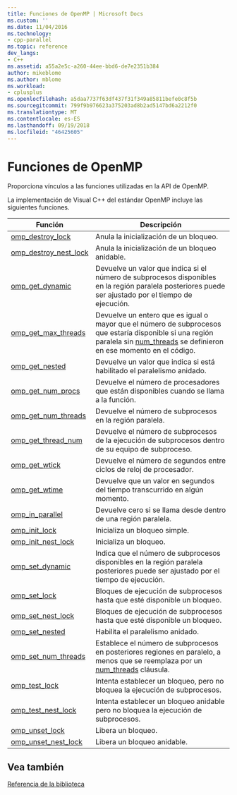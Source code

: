 ```yaml
---
title: Funciones de OpenMP | Microsoft Docs
ms.custom: ''
ms.date: 11/04/2016
ms.technology:
- cpp-parallel
ms.topic: reference
dev_langs:
- C++
ms.assetid: a55a2e5c-a260-44ee-bbd6-de7e2351b384
author: mikeblome
ms.author: mblome
ms.workload:
- cplusplus
ms.openlocfilehash: a5daa7737f63df437f31f349a85811befe0c8f5b
ms.sourcegitcommit: 799f9b976623a375203ad8b2ad5147bd6a2212f0
ms.translationtype: MT
ms.contentlocale: es-ES
ms.lasthandoff: 09/19/2018
ms.locfileid: "46425605"
---
```

# <a name="openmp-functions"></a>Funciones de OpenMP

Proporciona vínculos a las funciones utilizadas en la API de OpenMP.

La implementación de Visual C++ del estándar OpenMP incluye las siguientes funciones.

|Función|Descripción|
|--------------|-----------------|
|[omp_destroy_lock](../../../parallel/openmp/reference/omp-destroy-lock.md)|Anula la inicialización de un bloqueo.|
|[omp_destroy_nest_lock](../../../parallel/openmp/reference/omp-destroy-nest-lock.md)|Anula la inicialización de un bloqueo anidable.|
|[omp_get_dynamic](../../../parallel/openmp/reference/omp-get-dynamic.md)|Devuelve un valor que indica si el número de subprocesos disponibles en la región paralela posteriores puede ser ajustado por el tiempo de ejecución.|
|[omp_get_max_threads](../../../parallel/openmp/reference/omp-get-max-threads.md)|Devuelve un entero que es igual o mayor que el número de subprocesos que estaría disponible si una región paralela sin [num_threads](../../../parallel/openmp/reference/num-threads.md) se definieron en ese momento en el código.|
|[omp_get_nested](../../../parallel/openmp/reference/omp-get-nested.md)|Devuelve un valor que indica si está habilitado el paralelismo anidado.|
|[omp_get_num_procs](../../../parallel/openmp/reference/omp-get-num-procs.md)|Devuelve el número de procesadores que están disponibles cuando se llama a la función.|
|[omp_get_num_threads](../../../parallel/openmp/reference/omp-get-num-threads.md)|Devuelve el número de subprocesos en la región paralela.|
|[omp_get_thread_num](../../../parallel/openmp/reference/omp-get-thread-num.md)|Devuelve el número de subprocesos de la ejecución de subprocesos dentro de su equipo de subproceso.|
|[omp_get_wtick](../../../parallel/openmp/reference/omp-get-wtick.md)|Devuelve el número de segundos entre ciclos de reloj de procesador.|
|[omp_get_wtime](../../../parallel/openmp/reference/omp-get-wtime.md)|Devuelve que un valor en segundos del tiempo transcurrido en algún momento.|
|[omp_in_parallel](../../../parallel/openmp/reference/omp-in-parallel.md)|Devuelve cero si se llama desde dentro de una región paralela.|
|[omp_init_lock](../../../parallel/openmp/reference/omp-init-lock.md)|Inicializa un bloqueo simple.|
|[omp_init_nest_lock](../../../parallel/openmp/reference/omp-init-nest-lock.md)|Inicializa un bloqueo.|
|[omp_set_dynamic](../../../parallel/openmp/reference/omp-set-dynamic.md)|Indica que el número de subprocesos disponibles en la región paralela posteriores puede ser ajustado por el tiempo de ejecución.|
|[omp_set_lock](../../../parallel/openmp/reference/omp-set-lock.md)|Bloques de ejecución de subprocesos hasta que esté disponible un bloqueo.|
|[omp_set_nest_lock](../../../parallel/openmp/reference/omp-set-nest-lock.md)|Bloques de ejecución de subprocesos hasta que esté disponible un bloqueo.|
|[omp_set_nested](../../../parallel/openmp/reference/omp-set-nested.md)|Habilita el paralelismo anidado.|
|[omp_set_num_threads](../../../parallel/openmp/reference/omp-set-num-threads.md)|Establece el número de subprocesos en posteriores regiones en paralelo, a menos que se reemplaza por un [num_threads](../../../parallel/openmp/reference/num-threads.md) cláusula.|
|[omp_test_lock](../../../parallel/openmp/reference/omp-test-lock.md)|Intenta establecer un bloqueo, pero no bloquea la ejecución de subprocesos.|
|[omp_test_nest_lock](../../../parallel/openmp/reference/omp-test-nest-lock.md)|Intenta establecer un bloqueo anidable pero no bloquea la ejecución de subprocesos.|
|[omp_unset_lock](../../../parallel/openmp/reference/omp-unset-lock.md)|Libera un bloqueo.|
|[omp_unset_nest_lock](../../../parallel/openmp/reference/omp-unset-nest-lock.md)|Libera un bloqueo anidable.|

## <a name="see-also"></a>Vea también

[Referencia de la biblioteca](../../../parallel/openmp/reference/openmp-library-reference.md)